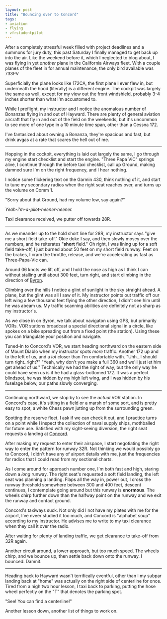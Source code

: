 ```yaml
---
layout: post
title: "Bouncing over to Concord"
tags:
- aviation
- flying
- vfrstudentpilot
---
```


After a completely stressful week filled with project deadlines and a summons
for jury duty, this past Saturday I finally managed to get back up into the
air. Like the weekend before it, which I neglected to blog about, I was flying
in yet *another* plane in the California Airways fleet. With a couple planes of
the fleet in for annual maintenance, the only bird available was 733PV

Superficially the plane looks like 172CA, the first plane I ever flew in, but
underneath the hood (literally) is a different engine. The cockpit was largely
the same as well, except for my view out the front windshield, probably 3-4
inches shorter than what I'm accustomed to.

While I preflight, my instructor and I notice the anomalous number of Bonanzas
flying in and out of Hayward. There are plenty of general aviation aircraft
that fly in and out of the field on the weekends, but it's uncommon to see more
of one type in a 10 minute time span, other than a Cessna 172.

I've fantasized about owning a Bonanza, they're spacious and fast, but drink
avgas at a rate that scares the hell out of me.

---

Hopping in the cockpit, everything is laid out largely the same, I go through
my engine start checklist and start the engine. "Three Papa ViC" springs alive,
I continue through the before taxi checklist, call up Ground, making damned
sure I'm on the right frequency, and I hear nothing.

I notice some flickering text on the Garmin 430, think nothing of it, and start
to tune my secondary radios when the right seat reaches over, and turns up the
volume on Comm 1.

"Sorry about that Ground, had my volume low, say again?"


*Yeah-i'm-a-pilot-neener-neener.*


Taxi clearance received, we putter off towards 28R.

---


As we meander up to the hold short line for 28R, my instructor says "give me a
short field take-off." Okie doke I say, and then slowly mosey over the numbers,
and he reiterates "**short** field." Oh right, I was lining up for a soft field
take-off, I just burned about 50 feet on my short field runway. Feet on the
brakes, I cram the throttle, release, and we're accelerating as fast as
Three-Papa-Vic can.

Around 06 knots we lift off, and I hold the nose as high as I think I can
without stalling until about 300 feet, turn right, and start climbing in the
direction of [Byron](http://airnav.com/airport/c83).

Climbing over the hills I notice a glint of sunlight in the sky straight ahead.
A plane, but the glint was all I saw of it. My instructor points out traffic
off our left wing a few thousand feet flying the other direction, I didn't see
him until he was abeam us. My traffic scanning abilities are definitely not as
sharp as my instructor's.

As we close in on Byron, we talk about navigaton using GPS, but primarily VORs.
VOR stations broadcast a special directional signal in a circle, like spokes on
a bike spreading out from a fixed point (the station). Using these you can
triangulate your position and navigate.

Tuned-in to Concord's VOR, we start heading northward on the eastern side of
Mount Diablo when my instructor spots *more* traffic. Another 172 up and to the
left of us, and a *lot* closer than I'm comfortable with. "Uhh...I should turn
right..right?" "Yeah, why don't you make a full 360 and we'll just let him get
ahead of us." Technically we had the right of way, but the only way he could
have seen us is if he had a glass-bottomed 172. It was a perfect blindspot, he
was hidden by my high left wing, and I was hidden by his fuselage below, our
paths slowly converging.

---

Continuing northward, we stop by to see the *actual* VOR station. In Concord's
case, it's sitting in a field or a marsh of some sort, and is pretty easy to
spot, a white Chess pawn jutting up from the surrounding green.

Spotting the reserve fleet, I ask if we can check it out, and I practice turns
on a point while I inspect the collection of naval supply ships, mothballed for
future use. Satisfied with my sight-seeing diversion, the right seat requests a
landing at [Concord](http://airnav.com/airport/kccr).

After making my request to enter their airspace, I start negotiating the right
way to enter the pattern for runway 32R. Not thinking we would possibly go to
Concord, I didn't have any of airport details with me, just the frequencies for
radios that I could read from my sectional charts.


As I come around for approach number one, I'm both fast and high, staring down
a *long* runway. The right seat's requested a soft field landing, the left seat
was planning *a* landing. Flaps all the way in, power out, I cross the
runway threshold somewhere between 300 and 400 feet, descent continues, I
contemplate going around but this runway is **enormous**. The wheels chirp
further down than the halfway point on the runway and we exit the runway and
contact ground.

Concord's taxiways suck. Not only did I not have my plates with me for the
airport, I've nveer studied it too much, and Concord is "alphabet soup"
according to my instructor. He advises me to write to my taxi clearance when
they call it over the radio.

After waiting for plenty of landing traffic, we get clearance to take-off from
32R again.


Another circuit around, a lower approach, but too much speed. The wheels chirp,
and we bounce up, then settle back down onto the runway. I bounced. Damnit.


---


Heading back to Hayward wasn't terrifically eventful, other than I my subpar
landing back at "home" was actually on the right side of centerline for once.
Tired from a nigh two hour lesson, I taxi back to parking, putting the hose
wheel perfectly on the "T" that denotes the parking spot.


"See! You can find a centerline!"


Another lesson down, another list of things to work on.




